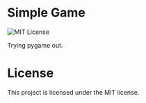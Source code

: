# Simple Game
![MIT License](https://img.shields.io/github/license/JustKappaMan/Simple-Game)

Trying pygame out.
# License
This project is licensed under the MIT license.